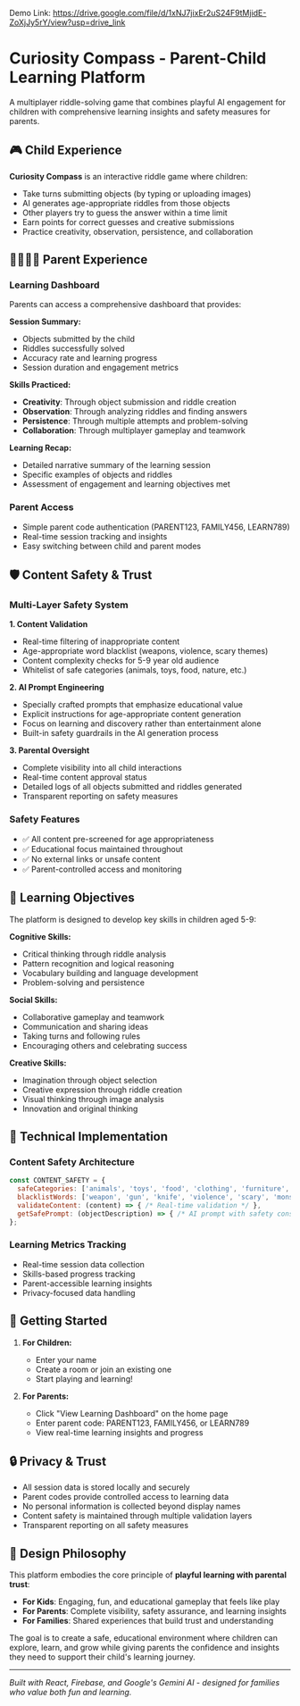 Demo Link: https://drive.google.com/file/d/1xNJ7jixEr2uS24F9tMjidE-ZoXjJy5rY/view?usp=drive_link
# Curiosity Compass - Parent-Child Learning Platform

A multiplayer riddle-solving game that combines playful AI engagement for children with comprehensive learning insights and safety measures for parents.

## 🎮 Child Experience

**Curiosity Compass** is an interactive riddle game where children:
- Take turns submitting objects (by typing or uploading images)
- AI generates age-appropriate riddles from those objects
- Other players try to guess the answer within a time limit
- Earn points for correct guesses and creative submissions
- Practice creativity, observation, persistence, and collaboration

## 👨‍👩‍👧‍👦 Parent Experience

### Learning Dashboard
Parents can access a comprehensive dashboard that provides:

**Session Summary:**
- Objects submitted by the child
- Riddles successfully solved
- Accuracy rate and learning progress
- Session duration and engagement metrics

**Skills Practiced:**
- **Creativity**: Through object submission and riddle creation
- **Observation**: Through analyzing riddles and finding answers
- **Persistence**: Through multiple attempts and problem-solving
- **Collaboration**: Through multiplayer gameplay and teamwork

**Learning Recap:**
- Detailed narrative summary of the learning session
- Specific examples of objects and riddles
- Assessment of engagement and learning objectives met

### Parent Access
- Simple parent code authentication (PARENT123, FAMILY456, LEARN789)
- Real-time session tracking and insights
- Easy switching between child and parent modes

## 🛡️ Content Safety & Trust

### Multi-Layer Safety System

**1. Content Validation**
- Real-time filtering of inappropriate content
- Age-appropriate word blacklist (weapons, violence, scary themes)
- Content complexity checks for 5-9 year old audience
- Whitelist of safe categories (animals, toys, food, nature, etc.)

**2. AI Prompt Engineering**
- Specially crafted prompts that emphasize educational value
- Explicit instructions for age-appropriate content generation
- Focus on learning and discovery rather than entertainment alone
- Built-in safety guardrails in the AI generation process

**3. Parental Oversight**
- Complete visibility into all child interactions
- Real-time content approval status
- Detailed logs of all objects submitted and riddles generated
- Transparent reporting on safety measures

### Safety Features
- ✅ All content pre-screened for age appropriateness
- ✅ Educational focus maintained throughout
- ✅ No external links or unsafe content
- ✅ Parent-controlled access and monitoring

## 🎯 Learning Objectives

The platform is designed to develop key skills in children aged 5-9:

**Cognitive Skills:**
- Critical thinking through riddle analysis
- Pattern recognition and logical reasoning
- Vocabulary building and language development
- Problem-solving and persistence

**Social Skills:**
- Collaborative gameplay and teamwork
- Communication and sharing ideas
- Taking turns and following rules
- Encouraging others and celebrating success

**Creative Skills:**
- Imagination through object selection
- Creative expression through riddle creation
- Visual thinking through image analysis
- Innovation and original thinking

## 🔧 Technical Implementation

### Content Safety Architecture
```javascript
const CONTENT_SAFETY = {
  safeCategories: ['animals', 'toys', 'food', 'clothing', 'furniture', 'vehicles', 'nature', 'sports', 'school', 'home', 'colors', 'shapes'],
  blacklistWords: ['weapon', 'gun', 'knife', 'violence', 'scary', 'monster', 'death', 'blood', 'adult', 'inappropriate'],
  validateContent: (content) => { /* Real-time validation */ },
  getSafePrompt: (objectDescription) => { /* AI prompt with safety constraints */ }
};
```

### Learning Metrics Tracking
- Real-time session data collection
- Skills-based progress tracking
- Parent-accessible learning insights
- Privacy-focused data handling

## 🚀 Getting Started

1. **For Children:**
   - Enter your name
   - Create a room or join an existing one
   - Start playing and learning!

2. **For Parents:**
   - Click "View Learning Dashboard" on the home page
   - Enter parent code: PARENT123, FAMILY456, or LEARN789
   - View real-time learning insights and progress

## 🔒 Privacy & Trust

- All session data is stored locally and securely
- Parent codes provide controlled access to learning data
- No personal information is collected beyond display names
- Content safety is maintained through multiple validation layers
- Transparent reporting on all safety measures

## 🎨 Design Philosophy

This platform embodies the core principle of **playful learning with parental trust**:

- **For Kids**: Engaging, fun, and educational gameplay that feels like play
- **For Parents**: Complete visibility, safety assurance, and learning insights
- **For Families**: Shared experiences that build trust and understanding

The goal is to create a safe, educational environment where children can explore, learn, and grow while giving parents the confidence and insights they need to support their child's learning journey.

---

*Built with React, Firebase, and Google's Gemini AI - designed for families who value both fun and learning.*